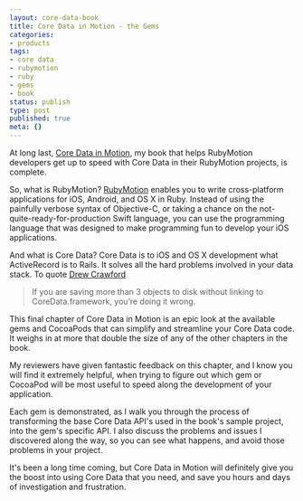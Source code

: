 ```yaml
---
layout: core-data-book
title: Core Data in Motion - the Gems
categories:
- products
tags:
- core data
- rubymotion
- ruby
- gems
- book
status: publish
type: post
published: true
meta: {}
---
```


At long last, 
[Core Data in Motion](http://coredatainmotion.com), my book that helps RubyMotion developers get up to speed with Core Data in their RubyMotion projects, is complete.


So, what is RubyMotion? 
[RubyMotion](http://www.rubymotion.com/tour/why-rubymotion/) enables you to write cross-platform applications for iOS, Android, and OS X in Ruby. Instead of using the painfully verbose syntax of Objective-C, or taking a chance on the not-quite-ready-for-production Swift language, you can use the programming language that was designed to make programming fun to develop your iOS applications.


And what is Core Data? Core Data is to iOS and OS X development what ActiveRecord is to Rails. It solves all the hard problems involved in your data stack. To quote 
[Drew Crawford](http://sealedabstract.com/code/you-should-use-core-data/)


>If you are saving more than 3 objects to disk without linking to CoreData.framework, you’re doing it wrong.



This final chapter of Core Data in Motion is an epic look at the available gems and CocoaPods that can simplify and streamline your Core Data code. It weighs in at more that double the size of any of the other chapters in the book.


My reviewers have given fantastic feedback on this chapter, and I know you will find it extremely helpful, when trying to figure out which gem or CocoaPod will be most useful to speed along the development of your application.


Each gem is demonstrated, as I walk you through the process of transforming the base Core Data API's used in the book's sample project, into the gem's specific API. I also discuss the problems and issues I discovered along the way, so you can see what happens, and avoid those problems in your project.


It's been a long time coming, but Core Data in Motion will definitely give you the boost into using Core Data that you need, and save you hours and days of investigation and frustration.

